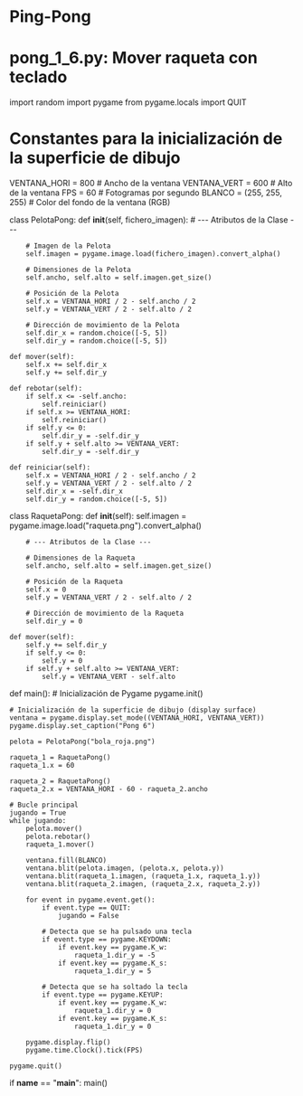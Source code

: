 # Ping-Pong
# pong_1_6.py: Mover raqueta con teclado

import random
import pygame
from pygame.locals import QUIT

# Constantes para la inicialización de la superficie de dibujo
VENTANA_HORI = 800  # Ancho de la ventana
VENTANA_VERT = 600  # Alto de la ventana
FPS = 60  # Fotogramas por segundo
BLANCO = (255, 255, 255)  # Color del fondo de la ventana (RGB)


class PelotaPong:
    def __init__(self, fichero_imagen):
        # --- Atributos de la Clase ---

        # Imagen de la Pelota
        self.imagen = pygame.image.load(fichero_imagen).convert_alpha()

        # Dimensiones de la Pelota
        self.ancho, self.alto = self.imagen.get_size()

        # Posición de la Pelota
        self.x = VENTANA_HORI / 2 - self.ancho / 2
        self.y = VENTANA_VERT / 2 - self.alto / 2

        # Dirección de movimiento de la Pelota
        self.dir_x = random.choice([-5, 5])
        self.dir_y = random.choice([-5, 5])

    def mover(self):
        self.x += self.dir_x
        self.y += self.dir_y

    def rebotar(self):
        if self.x <= -self.ancho:
            self.reiniciar()
        if self.x >= VENTANA_HORI:
            self.reiniciar()
        if self.y <= 0:
            self.dir_y = -self.dir_y
        if self.y + self.alto >= VENTANA_VERT:
            self.dir_y = -self.dir_y

    def reiniciar(self):
        self.x = VENTANA_HORI / 2 - self.ancho / 2
        self.y = VENTANA_VERT / 2 - self.alto / 2
        self.dir_x = -self.dir_x
        self.dir_y = random.choice([-5, 5])


class RaquetaPong:
    def __init__(self):
        self.imagen = pygame.image.load("raqueta.png").convert_alpha()

        # --- Atributos de la Clase ---

        # Dimensiones de la Raqueta
        self.ancho, self.alto = self.imagen.get_size()

        # Posición de la Raqueta
        self.x = 0
        self.y = VENTANA_VERT / 2 - self.alto / 2

        # Dirección de movimiento de la Raqueta
        self.dir_y = 0

    def mover(self):
        self.y += self.dir_y
        if self.y <= 0:
            self.y = 0
        if self.y + self.alto >= VENTANA_VERT:
            self.y = VENTANA_VERT - self.alto


def main():
    # Inicialización de Pygame
    pygame.init()

    # Inicialización de la superficie de dibujo (display surface)
    ventana = pygame.display.set_mode((VENTANA_HORI, VENTANA_VERT))
    pygame.display.set_caption("Pong 6")

    pelota = PelotaPong("bola_roja.png")

    raqueta_1 = RaquetaPong()
    raqueta_1.x = 60

    raqueta_2 = RaquetaPong()
    raqueta_2.x = VENTANA_HORI - 60 - raqueta_2.ancho

    # Bucle principal
    jugando = True
    while jugando:
        pelota.mover()
        pelota.rebotar()
        raqueta_1.mover()

        ventana.fill(BLANCO)
        ventana.blit(pelota.imagen, (pelota.x, pelota.y))
        ventana.blit(raqueta_1.imagen, (raqueta_1.x, raqueta_1.y))
        ventana.blit(raqueta_2.imagen, (raqueta_2.x, raqueta_2.y))

        for event in pygame.event.get():
            if event.type == QUIT:
                jugando = False

            # Detecta que se ha pulsado una tecla
            if event.type == pygame.KEYDOWN:
                if event.key == pygame.K_w:
                    raqueta_1.dir_y = -5
                if event.key == pygame.K_s:
                    raqueta_1.dir_y = 5

            # Detecta que se ha soltado la tecla
            if event.type == pygame.KEYUP:
                if event.key == pygame.K_w:
                    raqueta_1.dir_y = 0
                if event.key == pygame.K_s:
                    raqueta_1.dir_y = 0

        pygame.display.flip()
        pygame.time.Clock().tick(FPS)

    pygame.quit()


if __name__ == "__main__":
    main()
